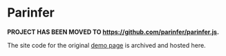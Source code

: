 # Parinfer

**PROJECT HAS BEEN MOVED TO <https://github.com/parinfer/parinfer.js>.**

The site code for the original [demo page] is archived and hosted here.

[demo page]:http://shaunlebron.github.io/parinfer/

